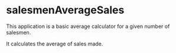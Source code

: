 # salesmenAverageSales

This application is a basic average calculator for a given number of salesmen.

It calculates the average of sales made.
